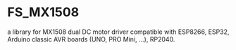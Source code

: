 # FS_MX1508
a library for MX1508 dual DC motor driver compatible with ESP8266, ESP32, Arduino classic AVR boards (UNO, PRO Mini, ...), RP2040.
